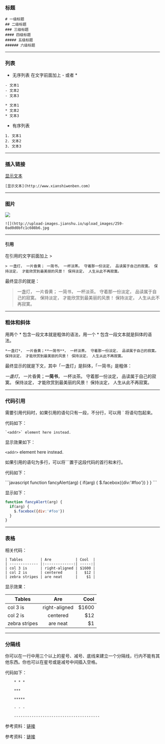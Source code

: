 ### 标题

```
# 一级标题
## 二级标题
### 三级标题
#### 四级标题
##### 五级标题
###### 六级标题
```
---------

### 列表

* 无序列表
在文字前面加上 - 或者 *
```
- 文本1
- 文本2
- 文本3

```

```
* 文本1
* 文本2
* 文本3
```

* 有序列表
```
1. 文本1
2. 文本2
3. 文本3
```
---------

### 插入链接

[显示文本](链接地址)
```
[显示文本](http://www.xianshiwenben.com)
```

---------

### 图片

![](图片链接地址)
```
![](http://upload-images.jianshu.io/upload_images/259-0ad0d0bfc1c608b6.jpg
```
---------

#### 引用
在引用的文字前面加上 >

```
> 一盏灯， 一片昏黄； 一简书， 一杯淡茶。 守着那一份淡定， 品读属于自己的寂寞。 保持淡定， 才能欣赏到最美丽的风景！ 保持淡定， 人生从此不再寂寞。
```
最终显示的就是：
> 一盏灯， 一片昏黄； 一简书， 一杯淡茶。 守着那一份淡定， 品读属于自己的寂寞。 保持淡定， 才能欣赏到最美丽的风景！ 保持淡定， 人生从此不再寂寞。

---------

### 粗体和斜体
用两个 * 包含一段文本就是粗体的语法，用一个 * 包含一段文本就是斜体的语法。

```
*一盏灯*， 一片昏黄；**一简书**， 一杯淡茶。 守着那一份淡定， 品读属于自己的寂寞。 保持淡定， 才能欣赏到最美丽的风景！ 保持淡定， 人生从此不再寂寞。
```

最终显示的就是下文，其中「一盏灯」是斜体，「一简书」是粗体：


*一盏灯*， 一片昏黄；**一简书**， 一杯淡茶。 守着那一份淡定， 品读属于自己的寂寞。 保持淡定， 才能欣赏到最美丽的风景！ 保持淡定， 人生从此不再寂寞。


----------

### 代码引用

需要引用代码时，如果引用的语句只有一段，不分行，可以用 ` 将语句包起来。

代码如下：
```
`<addr>` element here instead.
```

显示效果如下：

`<addr>` element here instead.

如果引用的语句为多行，可以将```置于这段代码的首行和末行。

代码如下：

\`\`\`javascript
 function fancyAlert(arg) {
    if(arg) {
         $.facebox({div:'#foo'})
     }
 }
\`\`\`

显示如下：


```javascript
function fancyAlert(arg) {
  if(arg) {
    $.facebox({div:'#foo'})
  }
}
```


----------

### 表格

相关代码：

```
| Tables        | Are           | Cool  |
| ------------- |:-------------:| -----:|
| col 3 is      | right-aligned | $1600 |
| col 2 is      | centered      |   $12 |
| zebra stripes | are neat      |    $1 |
```


显示效果：

| Tables        | Are           | Cool  |
| ------------- |:-------------:| -----:|
| col 3 is      | right-aligned | $1600 |
| col 2 is      | centered      |   $12 |
| zebra stripes | are neat      |    $1 |

---------


### 分隔线

你可以在一行中用三个以上的星号、减号、底线来建立一个分隔线，行内不能有其他东西。你也可以在星号或是减号中间插入空格。

代码如下：

```
    * * *

    ***

    *****

    - - -

    ---------------------------------------
```

参考资料：[链接](http://www.jianshu.com/p/q81RER)

参考资料：[链接](https://www.appinn.com/markdown/)
